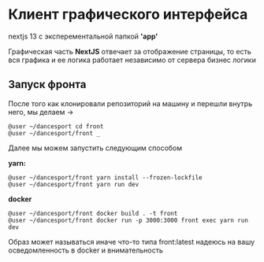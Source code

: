 # Клиент графического интерфейса
nextjs 13 с эксперементальной папкой **'app'**


Графическая часть **NextJS** отвечает за отображение страницы, то есть вся графика и ее логика работает независимо от сервера бизнес логики

## Запуск фронта
 После того как клонировали репозиторий на машину и перешли внутрь него, мы делаем ->
 ```
 @user ~/dancesport cd front
 @user ~/dancesport/front _
 ```

 Далее мы можем запустить следующим способом

 **yarn:**
 ```
 @user ~/dancesport/front yarn install --frozen-lockfile
 @user ~/dancesport/front yarn run dev

 ```
 **docker**


 ```
 @user ~/dancesport/front docker build . -t front
 @user ~/dancesport/front docker run -p 3000:3000 front exec yarn run dev
 ```
 
 Образ может называться иначе что-то типа front:latest надеюсь на вашу осведомленность в docker и внимательность